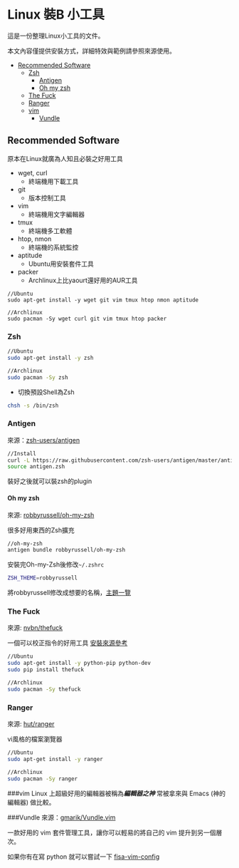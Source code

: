 Linux 裝B 小工具
===

這是一份整理Linux小工具的文件。

本文內容僅提供安裝方式，詳細特效與範例請參照來源使用。

- [Recommended Software](#recommended-software)
  - [Zsh](#zsh)
    - [Antigen](#antigen)
    - [Oh my zsh](#oh-my-zsh)
  - [The Fuck](#the-fuck)
  - [Ranger](#ranger)
  - [vim](#vim)
    - [Vundle](#vundle)

## Recommended Software
原本在Linux就廣為人知且必裝之好用工具

- wget, curl
  - 終端機用下載工具
- git
  - 版本控制工具
- vim
  - 終端機用文字編輯器
- tmux
  - 終端機多工軟體
- htop, nmon
  - 終端機的系統監控
- aptitude
  - Ubuntu用安裝套件工具
- packer
  - Archlinux上比yaourt還好用的AUR工具

```
//Ubuntu
sudo apt-get install -y wget git vim tmux htop nmon aptitude
```

```
//Archlinux
sudo pacman -Sy wget curl git vim tmux htop packer
```

### Zsh

```bash
//Ubuntu
sudo apt-get install -y zsh
```

```bash
//Archlinux
sudo pacman -Sy zsh
```

- 切換預設Shell為Zsh

```bash
chsh -s /bin/zsh
```


### Antigen
來源：[zsh-users/antigen](https://github.com/zsh-users/antigen)

```bash
//Install
curl -L https://raw.githubusercontent.com/zsh-users/antigen/master/antigen.zsh > antigen.zsh
source antigen.zsh
```

裝好之後就可以裝zsh的plugin
#### Oh my zsh
來源: [robbyrussell/oh-my-zsh](https://github.com/robbyrussell/oh-my-zsh)

很多好用東西的Zsh擴充

```bash
//oh-my-zsh
antigen bundle robbyrussell/oh-my-zsh
```

安裝完Oh-my-Zsh後修改`~/.zshrc`
```bash
ZSH_THEME=robbyrussell
```
將robbyrussell修改成想要的名稱，[主題一覽](https://github.com/robbyrussell/oh-my-zsh/wiki/themes)

### The Fuck
來源: [nvbn/thefuck](https://github.com/nvbn/thefuck)

一個可以校正指令的好用工具
[安裝來源參考](https://github.com/nvbn/thefuck/wiki/Installation)

```bash
//Ubuntu
sudo apt-get install -y python-pip python-dev
sudo pip install thefuck
```

```bash
//Archlinux
sudo pacman -Sy thefuck
```
### Ranger
來源: [hut/ranger](https://github.com/hut/ranger)

vi風格的檔案瀏覽器
```bash
//Ubuntu
sudo apt-get install -y ranger
```

```bash
//Archlinux
sudo pacman -Sy ranger
```

###vim
Linux 上超級好用的編輯器被稱為***編輯器之神***
常被拿來與 Emacs (神的編輯器) 做比較。


###Vundle
來源：[gmarik/Vundle.vim](https://github.com/gmarik/Vundle.vim)

一款好用的 vim 套件管理工具，讓你可以輕易的將自己的 vim 提升到另一個層次。

如果你有在寫 python 就可以嘗試一下 [fisa-vim-config](https://github.com/fisadev/fisa-vim-config)

